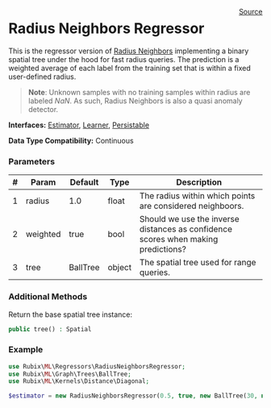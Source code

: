 <span style="float:right;"><a href="https://github.com/RubixML/RubixML/blob/master/src/Regressors/RadiusNeighborsRegressor.php">Source</a></span>

# Radius Neighbors Regressor
This is the regressor version of [Radius Neighbors](../classifiers/radius-neighbors.md) implementing a binary spatial tree under the hood for fast radius queries. The prediction is a weighted average of each label from the training set that is within a fixed user-defined radius.

> **Note**: Unknown samples with no training samples within radius are labeled *NaN*. As such, Radius Neighbors is also a quasi anomaly detector.

**Interfaces:** [Estimator](../estimator.md), [Learner](../learner.md), [Persistable](../persistable.md)

**Data Type Compatibility:** Continuous

### Parameters
| # | Param | Default | Type | Description |
|---|---|---|---|---|
| 1 | radius | 1.0 | float | The radius within which points are considered neighboors. |
| 2 | weighted | true | bool | Should we use the inverse distances as confidence scores when making predictions? |
| 3 | tree | BallTree | object | The spatial tree used for range queries. |

### Additional Methods
Return the base spatial tree instance:
```php
public tree() : Spatial
```

### Example
```php
use Rubix\ML\Regressors\RadiusNeighborsRegressor;
use Rubix\ML\Graph\Trees\BallTree;
use Rubix\ML\Kernels\Distance\Diagonal;

$estimator = new RadiusNeighborsRegressor(0.5, true, new BallTree(30, new Diagonal()));
```